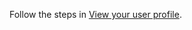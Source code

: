 Follow the steps in [View your user profile](/dynamics365/customer-engagement/basics/view-your-user-profile.md).